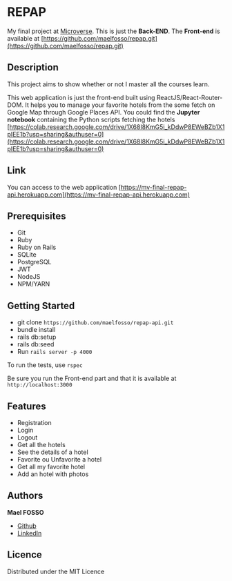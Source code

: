 # REPAP

My final project at [Microverse](https://microverse.org).
This is just the **Back-END**. The **Front-end** is available at [https://github.com/maelfosso/repap.git](https://github.com/maelfosso/repap.git)

## Description
This project aims to show whether or not I master all the courses learn.

This web application is just the front-end built using ReactJS/React-Router-DOM.
It helps you to manage your favorite hotels from the some fetch on Google Map through Google Places API. 
You could find the **Jupyter notebook** containing the Python scripts fetching the hotels [https://colab.research.google.com/drive/1X68I8KmG5i_kDdwP8EWeBZb1X1pIEE1b?usp=sharing&authuser=0](https://colab.research.google.com/drive/1X68I8KmG5i_kDdwP8EWeBZb1X1pIEE1b?usp=sharing&authuser=0)

## Link
You can access to the web application [https://mv-final-repap-api.herokuapp.com](https://mv-final-repap-api.herokuapp.com)

## Prerequisites
- Git
- Ruby
- Ruby on Rails
- SQLite
- PostgreSQL
- JWT
- NodeJS
- NPM/YARN

## Getting Started
- git clone `https://github.com/maelfosso/repap-api.git`
- bundle install
- rails db:setup
- rails db:seed
- Run `rails server -p 4000`

To run the tests, use `rspec`

Be sure you run the Front-end part and that it is available at `http://localhost:3000`

## Features
- Registration
- Login
- Logout
- Get all the hotels
- See the details of a hotel
- Favorite ou Unfavorite a hotel
- Get all my favorite hotel
- Add an hotel with photos

## Authors
**Mael FOSSO**
- [Github](https://github.com/maelfosso)
- [LinkedIn](https://www.linkedin.com/in/mael-elvis-fosso-650b6346)

## Licence
Distributed under the MIT Licence


